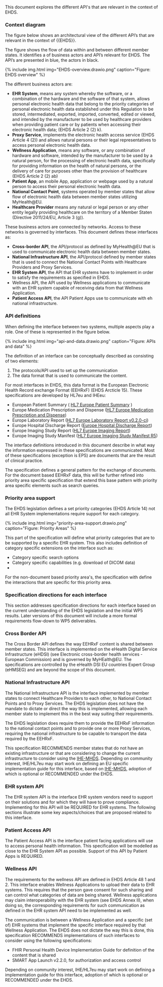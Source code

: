This document explores the different API's that are relevant in the context of EHDS.

### Context diagram

The figure below shows an architectural view of the different API’s that are relevant in the context of {{EHDS}}.
 
The figure shows the flow of data within and between different member states. It identifies a of business actors and API’s relevant for EHDS. The API’s are presented in blue, the actors in black.

{% include img.html img="EHDS-overview.drawio.png" caption="Figure: EHDS overview" %}

The different business actors are:

* **EHR System**, means any system whereby the software, or a combination of the hardware and the software of that system, allows personal electronic health data that belong to the priority categories of personal electronic health data established under this Regulation to be stored, intermediated, exported, imported, converted, edited or viewed, and intended by the manufacturer to be used by healthcare providers when providing patient care or by patients when accessing their electronic health data; (EHDS Article 2 (2) k).
* **Proxy Service**, implements the electronic health access service (EHDS Article 4 (2)) and allows natural persons or their legal representatives to access personal electronic health data.
* **Wellness Application**, means any software, or any combination of hardware and software, intended by the manufacturer to be used by a natural person, for the processing of electronic health data, specifically for providing information on the health of natural persons, or the delivery of care for purposes other than the provision of healthcare (EHDS Article 2 (2) ab)
* **Patient App**, an mobile App, application or webpage used by a natural person to access their personal electronic health data.
* **National Contact Point**, systems operated by member states that allow flow of electronic health data between member states utilizing MyHealth@EU.
* **Healthcare Provider** means any natural or legal person or any other entity legally providing healthcare on the territory of a Member Staten (Directive 2011/24/EU, Article 3 (g)).

These business actors are connected by networks. Access to these networks is governed by interfaces. This document defines these interfaces as:

* **Cross-border API**, the API/protocol as defined by MyHealth@EU that is used to communicate electronic health data between member states.
* **National Infrastructure API**, the API/protocol defined by member states that is used to connect the National Contact Points with Healthcare Providers and Proxy Services.
* **EHR System API**, the API that EHR systems have to implement in order to satisfy the requirements as specified in EHDS.
* Wellness API, the API used by Wellness applications to communicate with an EHR system capable of receiving data from that Wellness Application.
* **Patient Access API**, the API Patient Apps use to communicate with eh national infrastructure.

### API definitions

When defining the interface between two systems, multiple aspects play a role. One of these is represented in the figure below.

{% include img.html img="api-and-data.drawio.png" caption="Figure: APIs and data" %}

The definition of an interface can be conceptually described as consisting of two elements:

1. The protocols/API used to set up the communication
2. The data format that is used to communicate the content.

For most interfaces in EHDS, this data format is the European Electronic Health Record exchange Format (EEHRxF) (EHDS Arcticle 15). These specifications are developed by HL7eu and IHEeu:

* European Patient Summary (  [HL7 Europe Patient Summary](https://build.fhir.org/ig/hl7-eu/eps/) )
* Europe Medication Prescription and Dispense ([HL7 Europe Medication Prescription and Dispense](https://build.fhir.org/ig/hl7-eu/mpd/))
* Europe Laboratory Report ([HL7 Europe Laboratory Report v0.2.0-ci](https://build.fhir.org/ig/hl7-eu/laboratory/))
* Europe Hospital Discharge Report ([Europe Hospital Discharge Report](https://build.fhir.org/ig/hl7-eu/hdr/))
* Europe Imaging Study Report ([HL7 Europe Imaging Report](https://build.fhir.org/ig/hl7-eu/imaging/))
* Europe Imaging Study Manifest ([HL7 Europe Imaging Study Manifest R5](https://build.fhir.org/ig/hl7-eu/imaging-manifest/))

The interface definitions introduced in this document describe in what way the information expressed in these specifications are communicated. Most of these specifications (exception is EPS) are documents that are the result of clinical practice.

The specification defines a general pattern for the exchange of documents. For the document based EEHRxF data, this will be further refined into priority area specific specification that extend this base pattern with priority area specific elements such as search queries.

### Priority area support

The EHDS legislation defines a set priority categories (EHDS Article 14) not all EHR System implementations require support for each category.

{% include img.html img="priority-area-support.drawio.png" caption="Figure: Priority Areas" %}

This part of the specification will define what priority categories that are to be supported by a specific EHR system. This also includes definition of category specific extensions on the interface such as:

* Category specific search options
* Category specific capabilities (e.g. download of DICOM data)
* 
For the non-document based priority area's, the specification with define the interactions that are specific for this priority area.

### Specification directions for each interface

This section addresses specification directions for each interface based on the current understanding of the EHDS legislation and the initial WP5 results. Later versions of this document will include a more formal requirements flow-down to WP5 deliverables.

### Cross Border API

The Cross Border API defines the way EEHRxF content is shared between member states. This interface is implemented on the eHealth Digital Service Infrastructure (eHDSI) (see Electronic cross-border health services - European Commission) and is governed by MyHEalth@EU. The specifications are controlled by the eHealth DSI EU countries Expert Group (eHMSEG) and are beyond the scope of this document.

### National Infrastructure API

The National Infrastructure API is the interface implemented by member states to connect Healthcare Providers to each other, to National Contact Points and to Proxy Services. The EHDS legislation does not have the mandate to dictate or direct the way this is implemented, allowing each member state to implement this in the best way suiting their requirements.

The EHDS legislation does require them to provide the EEHRxF information to the national contact points and to provide one or more Proxy Services, requiring the national infrastructure to be capable to transport the data required by the EEHRxF.

This specification RECOMMENDS member states that do not have an existing infrastructure or that are considering to change the current infrastructure to consider using the [IHE-MHDS](https://profiles.ihe.net/ITI/MHDS/index.html).  Depending on community interest, IHE/HL7eu may start work on defining an EU specific implementation guide for this interface, based on [IHE-MHDS](https://profiles.ihe.net/ITI/MHDS/index.html), adoption of which is optional or RECOMMENDED under the EHDS.

### EHR system API

The EHR system API is the interface EHR system vendors need to support on their solutions and for which they will have to prove compliance. Implementing for this API will be REQUIRED for EHR systems. The following sections illustrate some key aspects/choices that are proposed related to this interface.

### Patient Access API

The Patient Access API is the interface patient facing applications will use to access personal health information. This specification will be modelled as close to the EHR System API as possible. Support of this API by Patient Apps is REQUIRED.

### Wellness API

The requirements for the wellness API are defined in EHDS Article 48 1 and 2. 
This interface enables Wellness Applications to upload their data to EHR systems. This requires that the person gave consent for such sharing and can control what categories of data are being shared. Wellness applications may claim interoperability with the EHR system (see EHDS Annex II), when doing so, the corresponding requirements for such communication as defined in the EHR system API need to be implemented as well.

The communication is between a Wellness Application and a specific (set of) EHR systems that implement the specific interface required by that Wellness Application. The EHDS does not dictate the way this is done, this specification RECOMMENDS implementations of such interfaces to consider using the following specifications:

* FHIR Personal Health Device Implementation Guide for definition of the content that is shared
* SMART App Launch v2.2.0, for authorization and access control

Depending on community interest, IHE/HL7eu may start work on defining a implementation guide for this interface, adoption of which is optional or RECOMMENDED under the EHDS.
